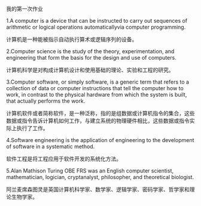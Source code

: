 我的第一次作业

1.A computer is a device that can be instructed to carry out sequences of arithmetic or logical operations automaticallyvia computer programming.

计算机是一种能被指示自动执行算术或逻辑序列的设备。

2.Computer science is the study of the theory, experimentation, and engineering that form the basis for the design and use of computers.

计算机科学是对构成计算机设计和使用基础的理论、实验和工程的研究。

3.Computer software, or simply software, is a generic term that refers to a collection of data or computer instructions that tell the computer how to work, in contrast to the physical hardware from which the system is built, that actually performs the work.

计算机软件或者简称软件，是一种泛称，指的是组数据或计算机指令的集合，这些数据或指令告诉计算机如何工作，与建立系统的物理硬件相比，这些数据或指令实际上执行了工作。

4.Software engineering is the application of engineering to the development of software in a systematic method.

软件工程是将工程应用于软件开发的系统化方法。

5.Alan Mathison Turing OBE FRS was an English computer scientist, mathematician, logician, cryptanalyst, philosopher, and theoretical biologist.

阿兰麦席森图灵是英国计算机科学家、数学家、逻辑学家、密码学家、哲学家和理论生物学家。